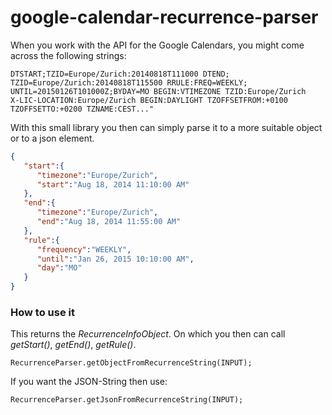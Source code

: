 google-calendar-recurrence-parser
=================================

When you work with the API for the Google Calendars, you might come across the following strings:

```
DTSTART;TZID=Europe/Zurich:20140818T111000 DTEND;
TZID=Europe/Zurich:20140818T115500 RRULE:FREQ=WEEKLY;
UNTIL=20150126T101000Z;BYDAY=MO BEGIN:VTIMEZONE TZID:Europe/Zurich 
X-LIC-LOCATION:Europe/Zurich BEGIN:DAYLIGHT TZOFFSETFROM:+0100
TZOFFSETTO:+0200 TZNAME:CEST..."
```

With this small library you then can simply parse it to a more suitable object or to a json element.
```json
{
   "start":{
      "timezone":"Europe/Zurich",
      "start":"Aug 18, 2014 11:10:00 AM"
   },
   "end":{
      "timezone":"Europe/Zurich",
      "end":"Aug 18, 2014 11:55:00 AM"
   },
   "rule":{
      "frequency":"WEEKLY",
      "until":"Jan 26, 2015 10:10:00 AM",
      "day":"MO"
   }
}
```
### How to use it

This returns the _RecurrenceInfoObject_. On which you then can call _getStart()_, _getEnd()_, _getRule()_.
```
RecurrenceParser.getObjectFromRecurrenceString(INPUT);
```

If you want the JSON-String then use:
```
RecurrenceParser.getJsonFromRecurrenceString(INPUT);
```
